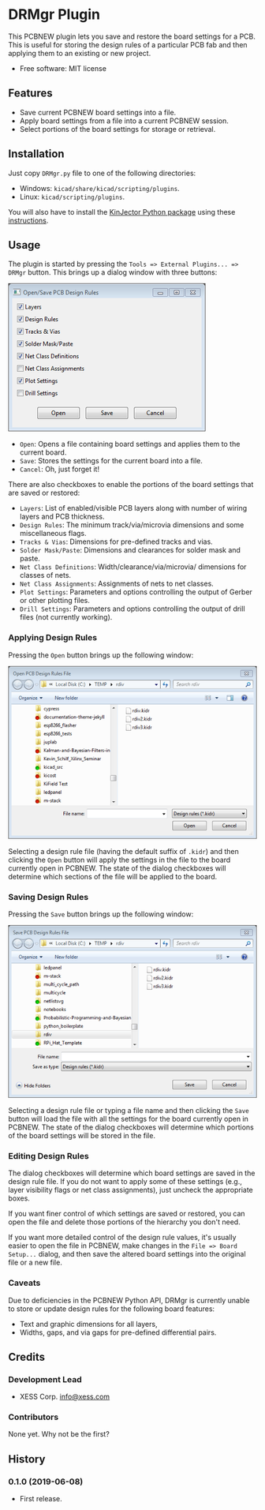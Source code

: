 # DRMgr Plugin

This PCBNEW plugin lets you save and restore the board settings for a PCB.
This is useful for storing the design rules of a particular PCB fab and then
applying them to an existing or new project.

* Free software: MIT license


## Features

* Save current PCBNEW board settings into a file.
* Apply board settings from a file into a current PCBNEW session.
* Select portions of the board settings for storage or retrieval.


## Installation

Just copy `DRMgr.py` file to one of the following directories:

* Windows: `kicad/share/kicad/scripting/plugins`.
* Linux: `kicad/scripting/plugins`.

You will also have to install the [KinJector Python package](https://github.com/xesscorp/kinjector) using these
[instructions](https://xesscorp.github.io/kinjector/docs/_build/singlehtml/index.html).


## Usage

The plugin is started by pressing the `Tools => External Plugins... => DRMgr` button.
This brings up a dialog window with three buttons:

![](DRMgr_dialog.png)

* `Open`: Opens a file containing board settings and applies them to the current board.
* `Save`: Stores the settings for the current board into a file.
* `Cancel`: Oh, just forget it!

There are also checkboxes to enable the portions of the board settings that are
saved or restored:

* `Layers`: List of enabled/visible PCB layers along with number of wiring layers and PCB thickness.
* `Design Rules`: The minimum track/via/microvia dimensions and some miscellaneous flags.
* `Tracks & Vias`: Dimensions for pre-defined tracks and vias.
* `Solder Mask/Paste`: Dimensions and clearances for solder mask and paste.
* `Net Class Definitions`: Width/clearance/via/microvia/ dimensions for classes of nets.
* `Net Class Assignments`: Assignments of nets to net classes.
* `Plot Settings`: Parameters and options controlling the output of Gerber or other plotting files.
* `Drill Settings`: Parameters and options controlling the output of drill files (not currently working).


### Applying Design Rules

Pressing the `Open` button brings up the following window:

![](DRMgr_open_dialog.png)

Selecting a design rule file (having the default suffix of `.kidr`) and then clicking the
`Open` button will apply the settings in the file to the board currently open
in PCBNEW.
The state of the dialog checkboxes will determine which sections of the file
will be applied to the board.
 

### Saving Design Rules

Pressing the `Save` button brings up the following window:

![](DRMgr_save_dialog.png)

Selecting a design rule file or typing a file name and then clicking the
`Save` button will load the file with all the settings for the board currently open
in PCBNEW.
The state of the dialog checkboxes will determine which portions of the board settings
will be stored in the file.


### Editing Design Rules

The dialog checkboxes will determine which board settings are saved in the
design rule file.
If you do not want to apply some of these settings (e.g., layer visibility flags
or net class assignments), just uncheck the appropriate boxes.

If you want finer control of which settings are saved or restored, you can open the
file and delete those portions of the hierarchy you don't need.

If you want more detailed control of the design rule values, it's usually
easier to open the file in PCBNEW, make changes in the
`File => Board Setup...` dialog, and then save the altered board settings
into the original file or a new file.


### Caveats

Due to deficiencies in the PCBNEW Python API, DRMgr is currently unable to 
store or update design rules for the following board features:

* Text and graphic dimensions for all layers,
* Widths, gaps, and via gaps for pre-defined differential pairs.


## Credits


### Development Lead

* XESS Corp. <info@xess.com>


### Contributors

None yet. Why not be the first?


## History

### 0.1.0 (2019-06-08)

* First release.
